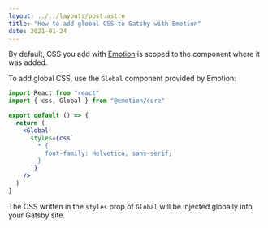 ```yaml
---
layout: ../../layouts/post.astro
title: "How to add global CSS to Gatsby with Emotion"
date: 2021-01-24
---
```

By default, CSS you add with [Emotion](https://emotion.sh) is scoped to the component where it was added.

To add global CSS, use the `Global` component provided by Emotion:

```jsx
import React from "react"
import { css, Global } from "@emotion/core"

export default () => {
  return (
    <Global
      styles={css`
        * {
          font-family: Helvetica, sans-serif;
        }
      `}
    />
  )
}
```

The CSS written in the `styles` prop of `Global` will be injected globally into your Gatsby site.
